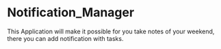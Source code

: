 # Notification_Manager

This Application will make it possible for you take notes of your weekend, there you can add notification with tasks.

